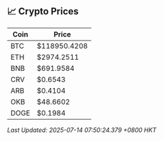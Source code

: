 ## 📈 Crypto Prices

| Coin | Price |
| ---- | ----- |
| BTC | $118950.4208 |
| ETH | $2974.2511 |
| BNB | $691.9584 |
| CRV | $0.6543 |
| ARB | $0.4104 |
| OKB | $48.6602 |
| DOGE | $0.1984 |

_Last Updated: 2025-07-14 07:50:24.379 +0800 HKT_